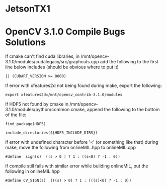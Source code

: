 # JetsonTX1

# OpenCV 3.1.0 Compile Bugs Solutions 
If cmake can't find cuda libraries, in /mnt/opencv-3.1.0/modules/cudalegacy/src/graphcuts.cpp add the following to the first line below includes (should be obvious where to put it)

    || (CUDART_VERSION >= 8000) 

If error with xfeatures2d not being found during make, export the following:

    export xfeatures2d=/mnt/opencv_contrib-3.1.0/modules

If HDF5 not found by cmake in /mnt/opencv-3.1.0/modules/python/common.cmake, append the following to the bottom of the file:

    find_package(HDF5)
 
    include_directories(${HDF5_INCLUDE_DIRS})


If error with undefined character before '<' (or something like that) during make, move the following from onlineMIL.hpp to onlineMIL.cpp   

    #define  sign(s)  ((s > 0 ) ? 1 : ((s<0) ? -1 : 0))

If compile still fails with similar error while building onlineMIL, put the following in onlineMIL.hpp 

    #define CV_SIGN(s)  (((s) > 0) ? 1 : (((s)<0) ? -1 : 0)) 


